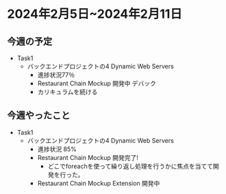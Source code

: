 # 2024年2月5日~2024年2月11日

## 今週の予定
- Task1
    - バックエンドプロジェクトの4 Dynamic Web Servers
        - 進捗状況77％
        - Restaurant Chain Mockup 開発中 デバック
        - カリキュラムを続ける


## 今週やったこと
- Task1
    - バックエンドプロジェクトの4 Dynamic Web Servers
        - 進捗状況 85%
        - Restaurant Chain Mockup 開発完了!
            - どこでforeachを使って繰り返し処理を行うかに焦点を当てて開発を行った。
        - Restaurant Chain Mockup Extension 開発中

